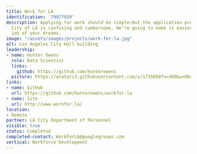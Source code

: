 ```yaml
---
title: Work for LA
identification: '79977929'
description: Applying for work should be simple—but the application process for the
  City of LA is confusing and cumbersome. We’re going to make it easier to find the
  job of your dreams.
image: "/assets/images/projects/work-for-la.jpg"
alt: Los Angeles City Hall building
leadership:
- name: Hunter Owens
  role: Data Scientist
  links:
    github: https://github.com/hunterowens
  picture: https://avatars3.githubusercontent.com/u/1735650?s=400&u=0bd738be476cb814c53f2988502d1d5d9e10152a&v=4
links:
- name: GitHub
  url: https://github.com/hunterowens/workfor.la
- name: Site
  url: http://www.workfor.la/
location:
- Remote
partner: LA City Department of Personnel
visible: true
status: Completed
completed-contact: WorkForLA@googlegroups.com
vertical: Workforce Development
---
```


